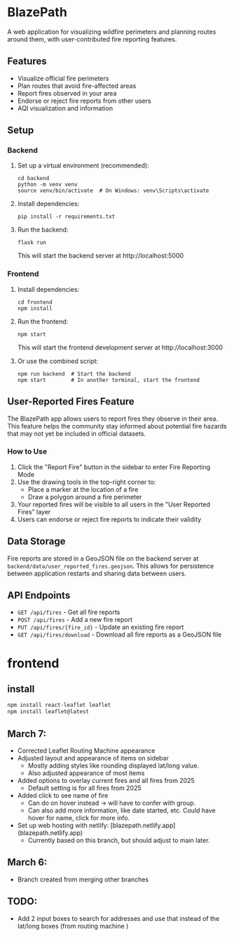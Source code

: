 # BlazePath

A web application for visualizing wildfire perimeters and planning routes around them, with user-contributed fire reporting features.

## Features

- Visualize official fire perimeters
- Plan routes that avoid fire-affected areas
- Report fires observed in your area
- Endorse or reject fire reports from other users
- AQI visualization and information

## Setup

### Backend

1. Set up a virtual environment (recommended):
   ```
   cd backend
   python -m venv venv
   source venv/bin/activate  # On Windows: venv\Scripts\activate
   ```

2. Install dependencies:
   ```
   pip install -r requirements.txt
   ```

3. Run the backend:
   ```
   flask run
   ```
   This will start the backend server at http://localhost:5000

### Frontend

1. Install dependencies:
   ```
   cd frontend
   npm install
   ```

2. Run the frontend:
   ```
   npm start
   ```
   This will start the frontend development server at http://localhost:3000

3. Or use the combined script:
   ```
   npm run backend  # Start the backend
   npm start        # In another terminal, start the frontend
   ```

## User-Reported Fires Feature

The BlazePath app allows users to report fires they observe in their area. This feature helps the community stay informed about potential fire hazards that may not yet be included in official datasets.

### How to Use

1. Click the "Report Fire" button in the sidebar to enter Fire Reporting Mode
2. Use the drawing tools in the top-right corner to:
   - Place a marker at the location of a fire
   - Draw a polygon around a fire perimeter
3. Your reported fires will be visible to all users in the "User Reported Fires" layer
4. Users can endorse or reject fire reports to indicate their validity

## Data Storage

Fire reports are stored in a GeoJSON file on the backend server at `backend/data/user_reported_fires.geojson`. This allows for persistence between application restarts and sharing data between users.

## API Endpoints

- `GET /api/fires` - Get all fire reports
- `POST /api/fires` - Add a new fire report
- `PUT /api/fires/{fire_id}` - Update an existing fire report
- `GET /api/fires/download` - Download all fire reports as a GeoJSON file

# frontend

## install

```sh
npm install react-leaflet leaflet
npm install leaflet@latest
```


## March 7:

- Corrected Leaflet Routing Machine appearance
- Adjusted layout and appearance of items on sidebar
  -  Mostly adding styles like rounding displayed lat/long value.
  -  Also adjusted appearance of most items
- Added options to overlay current fires and all fires from 2025
  - Default setting is for all fires from 2025
- Added click to see name of fire
  - Can do on hover instead -> will have to confer with group.
  - Can also add more information, like date started, etc. Could have hover for name, click for more info.
- Set up web hosting with netlify: [blazepath.netlify.app] (blazepath.netlify.app)
  - Currently based on this branch, but should adjust to main later. 


## March 6:

- Branch created from merging other branches

## TODO:

- Add 2 input boxes to search for addresses and use that instead of the lat/long boxes (from routing machine )
